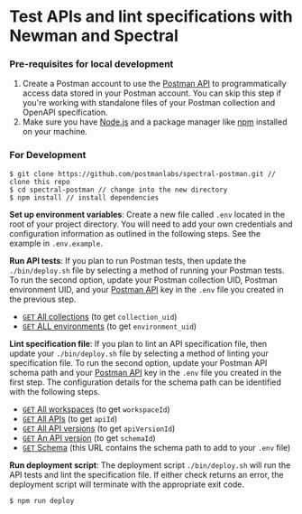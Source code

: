 # Test APIs and lint specifications with Newman and Spectral

### Pre-requisites for local development

1. Create a Postman account to use the [Postman API](https://docs.api.getpostman.com) to programmatically access data stored in your Postman account. You can skip this step if you're working with standalone files of your Postman collection and OpenAPI specification.
1. Make sure you have [Node.js](https://nodejs.org/en/) and a package manager like [npm](https://www.npmjs.com/) installed on your machine.

### For Development

    $ git clone https://github.com/postmanlabs/spectral-postman.git // clone this repo
    $ cd spectral-postman // change into the new directory
    $ npm install // install dependencies

**Set up environment variables**: Create a new file called `.env` located in the root of your project directory. You will need to add your own credentials and configuration information as outlined in the following steps. See the example in `.env.example`.

**Run API tests**: If you plan to run Postman tests, then update the `./bin/deploy.sh` file by selecting a method of running your Postman tests. To run the second option, update your Postman collection UID, Postman environment UID, and your [Postman API](https://docs.api.getpostman.com/) key in the `.env` file you created in the previous step.

- [`GET` All collections](https://docs.api.getpostman.com/?version=latest#3190c896-4216-a0a3-aa38-a041d0c2eb72) (to get `collection_uid`)
- [`GET` ALL environments](https://docs.api.getpostman.com/?version=latest#d26bd079-e3e1-aa08-7e21-66f55df99351) (to get `environment_uid`)

**Lint specification file**: If you plan to lint an API specification file, then update your `./bin/deploy.sh` file by selecting a method of linting your specification file. To run the second option, update your Postman API schema path and your [Postman API](https://docs.api.getpostman.com/) key in the `.env` file you created in the first step. The configuration details for the schema path can be identified with the following steps.

- [`GET` All workspaces](https://docs.api.getpostman.com/?version=latest#5b53aa96-042d-4bc2-8c85-c10bc7ea0553) (to get `workspaceId`)
- [`GET` All APIs](https://docs.api.getpostman.com/?version=latest#3ebf9324-fb36-4e44-81cf-c24915515272) (to get `apiId`)
- [`GET` All API versions](https://docs.api.getpostman.com/?version=latest#453556e3-861c-41cc-8d69-708b70654e29) (to get `apiVersionId`)
- [`GET` An API version](https://docs.api.getpostman.com/?version=latest#e7e1d153-a66c-4ecc-b541-864543d14198) (to get `schemaId`)
- [`GET` Schema](https://docs.api.getpostman.com/?version=latest#bd7a4248-24f5-459c-8719-29a78991de02) (this URL contains the schema path to add to your `.env` file)

**Run deployment script**: The deployment script `./bin/deploy.sh` will run the API tests and lint the specification file. If either check returns an error, the deployment script will terminate with the appropriate exit code.

    $ npm run deploy
